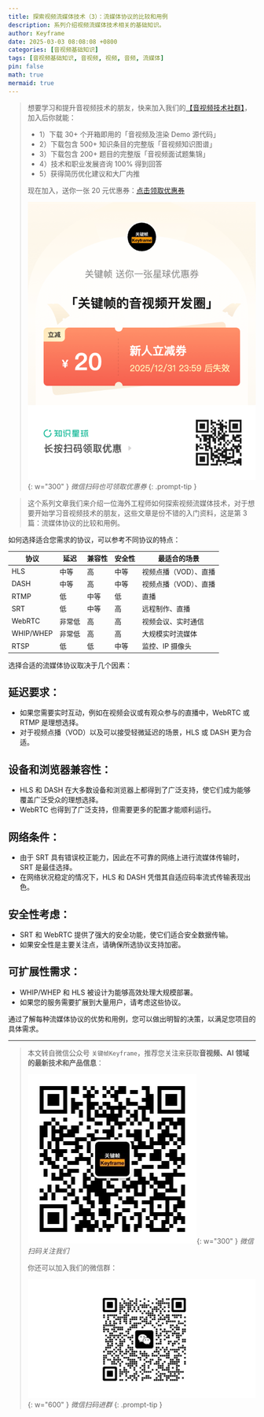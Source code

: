 ```yaml
---
title: 探索视频流媒体技术（3）：流媒体协议的比较和用例
description: 系列介绍视频流媒体技术相关的基础知识。
author: Keyframe
date: 2025-03-03 08:08:08 +0800
categories: [音视频基础知识]
tags: [音视频基础知识, 音视频, 视频, 音频, 流媒体]
pin: false
math: true
mermaid: true
---
```


>想要学习和提升音视频技术的朋友，快来加入我们的<a href="https://t.zsxq.com/jRprT" target="_blank" rel="noopener noreferrer">【音视频技术社群】</a>，加入后你就能：
>
>- 1）下载 30+ 个开箱即用的「音视频及渲染 Demo 源代码」
>- 2）下载包含 500+ 知识条目的完整版「音视频知识图谱」
>- 3）下载包含 200+ 题目的完整版「音视频面试题集锦」
>- 4）技术和职业发展咨询 100% 得到回答
>- 5）获得简历优化建议和大厂内推
>  
>现在加入，送你一张 20 元优惠券：<a href="https://t.zsxq.com/jRprT" target="_blank" rel="noopener noreferrer">点击领取优惠券</a>
>
>![知识星球新人优惠券](assets/img/keyframe-zsxq-coupon.png){: w="300" }
>_微信扫码也可领取优惠券_
{: .prompt-tip }

>这个系列文章我们来介绍一位海外工程师如何探索视频流媒体技术，对于想要开始学习音视频技术的朋友，这些文章是份不错的入门资料，这是第 3 篇：流媒体协议的比较和用例。



如何选择适合您需求的协议，可以参考不同协议的特点：


| 协议 | 延迟 | 兼容性 | 安全性 | 最适合的场景 |
| --- | --- | --- | --- | --- |
| HLS | 中等 | 高 | 中等 | 视频点播（VOD）、直播 |
| DASH | 中等 | 高 | 中等 | 视频点播（VOD）、直播 |
| RTMP | 低 | 中等 | 低 | 直播 |
| SRT | 低 | 中等 | 高 | 远程制作、直播 |
| WebRTC | 非常低 | 高 | 高 | 视频会议、实时通信 |
| WHIP/WHEP | 非常低 | 高 | 高 | 大规模实时流媒体 |
| RTSP | 低 | 低 | 中等 | 监控、IP 摄像头 |


选择合适的流媒体协议取决于几个因素：

## 延迟要求：

- 如果您需要实时互动，例如在视频会议或有观众参与的直播中，WebRTC 或 RTMP 是理想选择。
- 对于视频点播（VOD）以及可以接受轻微延迟的场景，HLS 或 DASH 更为合适。

## 设备和浏览器兼容性：

- HLS 和 DASH 在大多数设备和浏览器上都得到了广泛支持，使它们成为能够覆盖广泛受众的理想选择。
- WebRTC 也得到了广泛支持，但需要更多的配置才能顺利运行。

## 网络条件：

- 由于 SRT 具有错误校正能力，因此在不可靠的网络上进行流媒体传输时，SRT 是最佳选择。
- 在网络状况稳定的情况下，HLS 和 DASH 凭借其自适应码率流式传输表现出色。

## 安全性考虑：

- SRT 和 WebRTC 提供了强大的安全功能，使它们适合安全数据传输。
- 如果安全性是主要关注点，请确保所选协议支持加密。

## 可扩展性需求：

- WHIP/WHEP 和 HLS 被设计为能够高效处理大规模部署。
- 如果您的服务需要扩展到大量用户，请考虑这些协议。

通过了解每种流媒体协议的优势和用例，您可以做出明智的决策，以满足您项目的具体需求。




---

> 本文转自微信公众号 `关键帧Keyframe`，推荐您关注来获取**音视频、AI 领域的最新技术和产品信息**：
>
>![微信公众号](assets/img/keyframe-mp.jpg){: w="300" }
>_微信扫码关注我们_
>
>你还可以加入我们的微信群：
>
>![关键帧的音视频开发群](assets/img/av-wechat-group.jpg){: w="600" }
>_微信扫码进群_
{: .prompt-tip }

